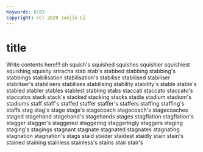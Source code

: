 ```yaml
---
Keywords: 6783
Copyright: (C) 2020 Junjie Li
---
```


# title

Write contents here!!!
sh
squish's 
squished 
squishes 
squishier 
squishiest 
squishing 
squishy 
sriracha 
stab 
stab's
stabbed 
stabbing 
stabbing's 
stabbings 
stabilisation 
stabilisation's 
stabilise 
stabilised 
stabiliser 
stabiliser's
stabilisers 
stabilises 
stabilising 
stability 
stability's 
stable 
stable's 
stabled 
stabler 
stables
stablest 
stabling 
stabs 
staccati 
staccato 
staccato's 
staccatos 
stack 
stack's 
stacked
stacking 
stacks 
stadia 
stadium 
stadium's 
stadiums 
staff 
staff's 
staffed 
staffer
staffer's 
staffers 
staffing 
staffing's 
staffs 
stag 
stag's 
stage 
stage's 
stagecoach
stagecoach's 
stagecoaches 
staged 
stagehand 
stagehand's 
stagehands 
stages 
stagflation 
stagflation's 
stagger
stagger's 
staggered 
staggering 
staggeringly 
staggers 
staging 
staging's 
stagings 
stagnant 
stagnate
stagnated 
stagnates 
stagnating 
stagnation 
stagnation's 
stags 
staid 
staider 
staidest 
staidly
stain 
stain's 
stained 
staining 
stainless 
stainless's 
stains 
stair 
stair's 
